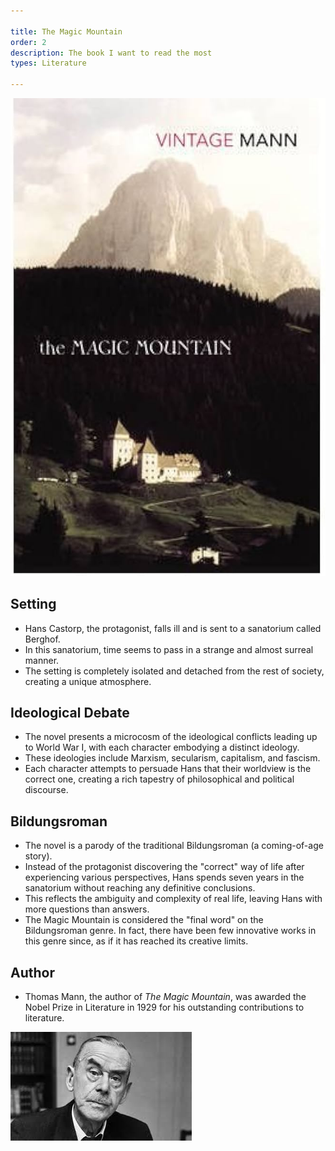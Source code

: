 ```yaml
---

title: The Magic Mountain  
order: 2  
description: The book I want to read the most  
types: Literature

---
```


![Cover of The Magic Mountain](image-1.png)

## Setting  
- Hans Castorp, the protagonist, falls ill and is sent to a sanatorium called Berghof.  
- In this sanatorium, time seems to pass in a strange and almost surreal manner.  
- The setting is completely isolated and detached from the rest of society, creating a unique atmosphere.  

## Ideological Debate  
- The novel presents a microcosm of the ideological conflicts leading up to World War I, with each character embodying a distinct ideology.  
- These ideologies include Marxism, secularism, capitalism, and fascism.  
- Each character attempts to persuade Hans that their worldview is the correct one, creating a rich tapestry of philosophical and political discourse.  

## Bildungsroman  
- The novel is a parody of the traditional Bildungsroman (a coming-of-age story).  
- Instead of the protagonist discovering the "correct" way of life after experiencing various perspectives, Hans spends seven years in the sanatorium without reaching any definitive conclusions.  
- This reflects the ambiguity and complexity of real life, leaving Hans with more questions than answers.  
- The Magic Mountain is considered the "final word" on the Bildungsroman genre. In fact, there have been few innovative works in this genre since, as if it has reached its creative limits.  

## Author  
- Thomas Mann, the author of *The Magic Mountain*, was awarded the Nobel Prize in Literature in 1929 for his outstanding contributions to literature.  

![Illustration related to The Magic Mountain](image.png)
